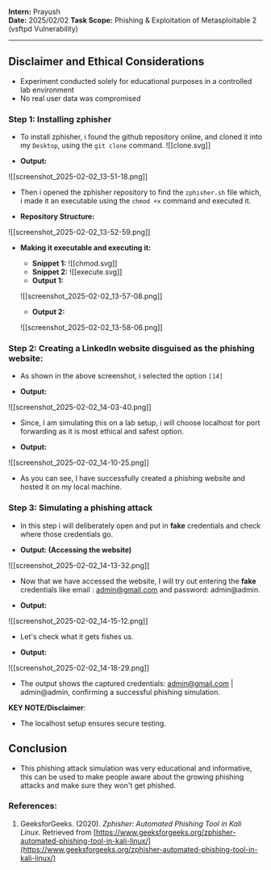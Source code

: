 
**Intern:** Prayush  
**Date:** 2025/02/02
**Task Scope:** Phishing & Exploitation of Metasploitable 2 (vsftpd Vulnerability)

---

## Disclaimer and Ethical Considerations

- Experiment conducted solely for educational purposes in a controlled lab environment
- No real user data was compromised

### Step 1: Installing zphisher

- To install zphisher, i found the github repository online, and cloned it into my `Desktop`, using the `git clone` command.
![[clone.svg]]

- **Output:**

![[screenshot_2025-02-02_13-51-18.png]]


- Then i opened the zphisher repository to find the `zphisher.sh` file which, i made it an executable using the `chmod +x` command and executed it.

- **Repository Structure:**

![[screenshot_2025-02-02_13-52-59.png]]


- **Making it executable and executing it:**
	- **Snippet 1:**
	![[chmod.svg]]
	- **Snippet 2:**
	![[execute.svg]]
	- **Output 1:**
	
	![[screenshot_2025-02-02_13-57-08.png]]
	
	- **Output 2:**
	
	![[screenshot_2025-02-02_13-58-06.png]]


### Step 2: Creating a LinkedIn website disguised as the phishing website:

- As shown in the above screenshot, i selected the option `[14]` 

- **Output:**

![[screenshot_2025-02-02_14-03-40.png]]


- Since, I am simulating this on a lab setup, i will choose localhost for port forwarding as it is most ethical and safest option.

- **Output:**

![[screenshot_2025-02-02_14-10-25.png]]

- As you can see, I have successfully created a phishing website and hosted it on my local machine.


### Step 3: Simulating a phishing attack

- In this step i will deliberately open and put in **fake** credentials and check where those credentials go.

- **Output: (Accessing the website)**

![[screenshot_2025-02-02_14-13-32.png]]

- Now that we have accessed the website, I will try out entering the **fake** credentials like email : admin@gmail.com and password: admin@admin.

- **Output:**

![[screenshot_2025-02-02_14-15-12.png]]


- Let's check what it gets fishes us.

- **Output:**

![[screenshot_2025-02-02_14-18-29.png]]

- The output shows the captured credentials: admin@gmail.com | admin@admin, confirming a successful phishing simulation.

**KEY NOTE/Disclaimer**:
- The localhost setup ensures secure testing.


## Conclusion

- This phishing attack simulation was very educational and informative, this can be used to make people aware about the growing phishing attacks and make sure they won't get phished.


### **References:**

1. GeeksforGeeks. (2020). _Zphisher: Automated Phishing Tool in Kali Linux_. Retrieved from [https://www.geeksforgeeks.org/zphisher-automated-phishing-tool-in-kali-linux/](https://www.geeksforgeeks.org/zphisher-automated-phishing-tool-in-kali-linux/)